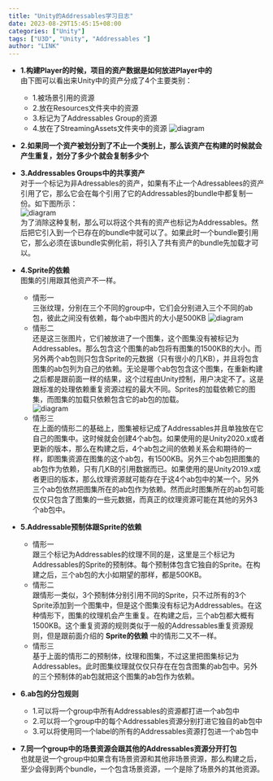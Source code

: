 ```yaml
---
title: "Unity的Addressables学习日志"
date: 2023-08-29T15:45:15+08:00
categories: ["Unity"]
tags: ["U3D", "Unity", "Addressables "]
author: "LINK"
---
```


- **1.构建Player的时候，项目的资产数据是如何放进Player中的**   
  由下图可以看出来Unity中的资产分成了4个主要类别：   
  - 1.被场景引用的资源
  - 2.放在Resources文件夹中的资源
  - 3.标记为了Addressables Group的资源
  - 4.放在了StreamingAssets文件夹中的资源
  ![diagram](/game-tech-post/img/unity3d/addr_interact_baloons.png) 

- **2.如果同一个资产被划分到了不止一个类别上，那么该资产在构建的时候就会产生重复，划分了多少个就会复制多少个**
- **3.Addressables Groups中的共享资产**   
  对于一个标记为非Adressables的资产，如果有不止一个Adressablees的资产引用了它，那么它会在每个引用了它的Addressables的bundle中都复制一份。如下图所示：   
  ![diagram](/game-tech-post/img/unity3d/addr_interact_shared.png)    
  为了消除这种复制，那么可以将这个共有的资产也标记为Addressables。然后把它引入到一个已存在的bundle中就可以了。如果此时一个bundle要引用它，那么必须在该bundle实例化前，将引入了共有资产的bundle先加载才可以。   
- **4.Sprite的依赖**   
  图集的引用跟其他资产不一样。
  - 情形一   
  三张纹理，分别在三个不同的group中，它们会分别进入三个不同的ab包，彼此之间没有依赖，每个ab中图片的大小是500KB
  ![diagram](/game-tech-post/img/unity3d/addr_share_exa1.png)    
  - 情形二   
  还是这三张图片，它们被放进了一个图集，这个图集没有被标记为Addressables。那么包含这个图集的ab包将有图集的1500KB的大小。而另外两个ab包则只包含Sprite的元数据（只有很小的几KB），并且将包含图集的ab包列为自己的依赖。无论是哪个ab包包含这个图集，在重新构建之后都是跟前面一样的结果，这个过程由Unity控制，用户决定不了。这是跟标准的处理依赖重复资源过程的最大不同。Sprites的加载依赖它的图集，而图集的加载只依赖包含它的ab包的加载。   
  ![diagram](/game-tech-post/img/unity3d/addr_share_exa2.png)    
  - 情形三   
  在上面的情形二的基础上，图集被标记成了Addressables并且单独放在它自己的图集中。这时候就会创建4个ab包。如果使用的是Unity2020.x或者更新的版本，那么在构建之后，4个ab包之间的依赖关系会和期待的一样，即图集资源在图集的这个ab包，有1500KB。另外三个ab包把图集的ab包作为依赖，只有几KB的引用数据而已。如果使用的是Unity2019.x或者更旧的版本，那么纹理资源就可能存在于这4个ab包中的某一个。另外三个ab包依然把图集所在的ab包作为依赖。然而此时图集所在的ab包可能仅仅只包含了图集的一些元数据，而真正的纹理资源可能在其他的另外3个ab包中。

- **5.Addressable预制体跟Sprite的依赖**   
  - 情形一   
  跟三个标记为Addressables的纹理不同的是，这里是三个标记为Addressables的Sprite的预制体。每个预制体包含它独自的Sprite。在构建之后，三个ab包的大小如期望的那样，都是500KB。
  - 情形二   
  跟情形一类似，3个预制体分别引用不同的Sprite，只不过所有的3个Sprite添加到一个图集中，但是这个图集没有标记为Addressables。在这种情形下，图集的纹理机会产生重复。在构建之后，三个ab包都大概有1500KB。这个重复资源的规则类似于一般的Addressables重复资源规则，但是跟前面介绍的 **Sprite的依赖** 中的情形二又不一样。
  - 情形三   
  基于上面的情形二的预制体，纹理和图集，不过这里把图集标记为Addressables。此时图集纹理就仅仅只存在在包含图集的ab包中。另外的三个预制体的ab包就把这个图集的ab包作为依赖。

- **6.ab包的分包规则**   
  - 1.可以将一个group中所有Addressables的资源都打进一个ab包中
  - 2.可以将一个group中的每个Addressables资源分别打进它独自的ab包中
  - 3.可以将使用同一个label的所有的Addressables资源打包进一个ab包中

- **7.同一个group中的场景资源会跟其他的Addressables资源分开打包**   
  也就是说一个group中如果含有场景资源和其他非场景资源，那么构建之后，至少会得到两个bundle，一个包含场景资源，一个是除了场景外的其他资源。